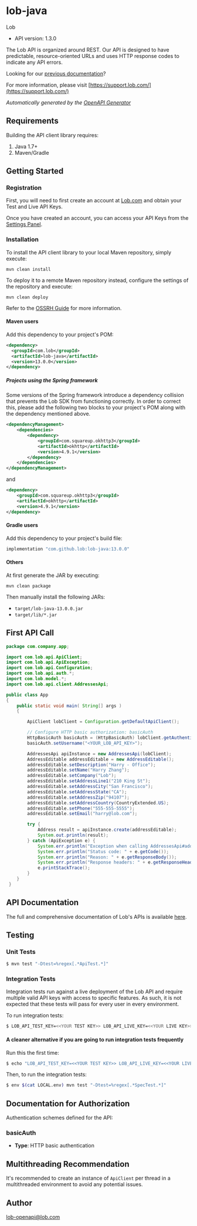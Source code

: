 # lob-java

Lob
- API version: 1.3.0

The Lob API is organized around REST. Our API is designed to have predictable, resource-oriented URLs and uses HTTP response codes to indicate any API errors. <p> Looking for our [previous documentation](https://lob.github.io/legacy-docs/)?


  For more information, please visit [https://support.lob.com/](https://support.lob.com/)

*Automatically generated by the [OpenAPI Generator](https://openapi-generator.tech)*


## Requirements

Building the API client library requires:
1. Java 1.7+
2. Maven/Gradle

## Getting Started

### Registration

First, you will need to first create an account at [Lob.com](https://dashboard.lob.com/#/register) and obtain your Test and Live API Keys.

Once you have created an account, you can access your API Keys from the [Settings Panel](https://dashboard.lob.com/#/settings).

### Installation

To install the API client library to your local Maven repository, simply execute:

```shell
mvn clean install
```

To deploy it to a remote Maven repository instead, configure the settings of the repository and execute:

```shell
mvn clean deploy
```

Refer to the [OSSRH Guide](http://central.sonatype.org/pages/ossrh-guide.html) for more information.

#### Maven users

Add this dependency to your project's POM:

```xml
<dependency>
  <groupId>com.lob</groupId>
  <artifactId>lob-java</artifactId>
  <version>13.0.0</version>
</dependency>
```

##### Projects using the Spring framework

Some versions of the Spring framework introduce a dependency collision that prevents the Lob SDK from functioning correctly. In order to correct this, please add the following two blocks to your project's POM along with the dependency mentioned above.

```xml
<dependencyManagement>
    <dependencies>
        <dependency>
            <groupId>com.squareup.okhttp3</groupId>
            <artifactId>okhttp</artifactId>
            <version>4.9.1</version>
        </dependency>
    </dependencies>
</dependencyManagement>
```
and
```xml
<dependency>
    <groupId>com.squareup.okhttp3</groupId>
    <artifactId>okhttp</artifactId>
    <version>4.9.1</version>
</dependency>
```

#### Gradle users

Add this dependency to your project's build file:

```groovy
implementation "com.github.lob:lob-java:13.0.0"
```

#### Others

At first generate the JAR by executing:

```shell
mvn clean package
```

Then manually install the following JARs:

* `target/lob-java-13.0.0.jar`
* `target/lib/*.jar`


## First API Call

```java
package com.company.app;

import com.lob.api.ApiClient;
import com.lob.api.ApiException;
import com.lob.api.Configuration;
import com.lob.api.auth.*;
import com.lob.model.*;
import com.lob.api.client.AddressesApi;

public class App
{
    public static void main( String[] args )
    {

        ApiClient lobClient = Configuration.getDefaultApiClient();

        // Configure HTTP basic authorization: basicAuth
        HttpBasicAuth basicAuth = (HttpBasicAuth) lobClient.getAuthentication("basicAuth");
        basicAuth.setUsername("<YOUR_LOB_API_KEY>");

        AddressesApi apiInstance = new AddressesApi(lobClient);
        AddressEditable addressEditable = new AddressEditable();
        addressEditable.setDescription("Harry - Office");
        addressEditable.setName("Harry Zhang");
        addressEditable.setCompany("Lob");
        addressEditable.setAddressLine1("210 King St");
        addressEditable.setAddressCity("San Francisco");
        addressEditable.setAddressState("CA");
        addressEditable.setAddressZip("94107");
        addressEditable.setAddressCountry(CountryExtended.US);
        addressEditable.setPhone("555-555-5555");
        addressEditable.setEmail("harry@lob.com");

        try {
            Address result = apiInstance.create(addressEditable);
            System.out.println(result);
        } catch (ApiException e) {
            System.err.println("Exception when calling AddressesApi#addressCreate");
            System.err.println("Status code: " + e.getCode());
            System.err.println("Reason: " + e.getResponseBody());
            System.err.println("Response headers: " + e.getResponseHeaders());
            e.printStackTrace();
        }
    }
 }
```

## API Documentation

The full and comprehensive documentation of Lob's APIs is available [here](https://docs.lob.com/).

## Testing

### Unit Tests

```bash
$ mvn test "-Dtest=%regex[.*ApiTest.*]"
```

### Integration Tests

Integration tests run against a live deployment of the Lob API and require multiple valid API keys with access to specific features. As such, it is not expected that these tests will pass for every user in every environment.

To run integration tests:

```bash
$ LOB_API_TEST_KEY=<<YOUR TEST KEY>> LOB_API_LIVE_KEY=<<YOUR LIVE KEY>> mvn test "-Dtest=%regex[.*SpecTest.*]"
```

#### A cleaner alternative if you are going to run integration tests frequently

Run this the first time:

```bash
$ echo "LOB_API_TEST_KEY=<<YOUR TEST KEY>> LOB_API_LIVE_KEY=<<YOUR LIVE KEY>>" > LOCAL.env
```

Then, to run the integration tests:

```bash
$ env $(cat LOCAL.env) mvn test "-Dtest=%regex[.*SpecTest.*]"
```

## Documentation for Authorization

Authentication schemes defined for the API:
### basicAuth

- **Type**: HTTP basic authentication

## Multithreading Recommendation

It's recommended to create an instance of `ApiClient` per thread in a multithreaded environment to avoid any potential issues.

## Author

lob-openapi@lob.com

